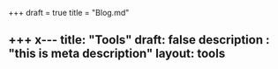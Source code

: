 +++
draft = true
title = "Blog.md"

+++
x---
title: "Tools"
draft: false
description : "this is meta description"
layout: tools
---